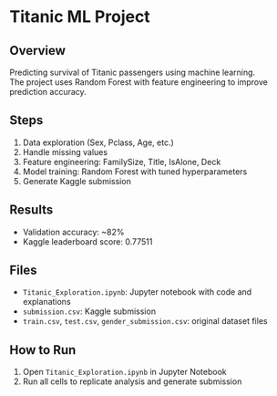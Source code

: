 # Titanic ML Project

## Overview
Predicting survival of Titanic passengers using machine learning.  
The project uses Random Forest with feature engineering to improve prediction accuracy.

## Steps
1. Data exploration (Sex, Pclass, Age, etc.)
2. Handle missing values
3. Feature engineering: FamilySize, Title, IsAlone, Deck
4. Model training: Random Forest with tuned hyperparameters
5. Generate Kaggle submission

## Results
- Validation accuracy: ~82%
- Kaggle leaderboard score: 0.77511

## Files
- `Titanic_Exploration.ipynb`: Jupyter notebook with code and explanations
- `submission.csv`: Kaggle submission
- `train.csv`, `test.csv`, `gender_submission.csv`: original dataset files

## How to Run
1. Open `Titanic_Exploration.ipynb` in Jupyter Notebook
2. Run all cells to replicate analysis and generate submission
